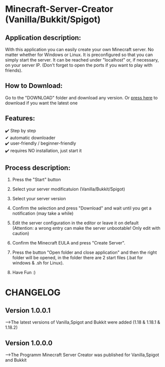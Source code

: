 ﻿<h1>Minecraft-Server-Creator (Vanilla/Bukkit/Spigot)</h1>


## Application description:

With this application you can easily create your own Minecraft server. 
No matter whether for Windows or Linux. It is preconfigured so that you can simply start the server. 
It can be reached under "localhost" or, if necessary, on your server IP. 
(Don't forget to open the ports if you want to play with friends). 


## How to Download:

Go to the "DOWNLOAD" folder and download any version. Or [press here](https://github.com/Schecher1/Minecraft-Server-Creator/raw/master/DOWNLOAD/Latest%20Version.zip) to download if you want the latest one


## Features:

✔️ Step by step								<br />
✔ automatic downloader						<br />
✔️ user-friendly / beginner-friendly		<br />
✔️ requires NO installation, just start it	<br />


## Process description:

1. Press the "Start" button

2. Select your server modificatuion (Vanilla/Bukkit/Spigot)

3. Select your server version

4. Confirm the selection and press "Download" and wait until you get a notification (may take a while)

5. Edit the server configuration in the editor or leave it on default (Attention: a wrong entry can make the server unbootable! Only edit with caution)

6. Confirm the Minecraft EULA and press "Create Server".

7. Press the button "Open folder and close application" and then the right folder will be opened, in the folder there are 2 start files (.bat for windows & .sh for Linux).

8. Have Fun :)


<h1>CHANGELOG</h1>

## Version 1.0.0.1
-->The latest versions of Vanilla,Spigot and Bukkit were added (1.18 & 1.18.1 & 1.18.2)<br/>

## Version 1.0.0.0
-->The Programm Minecraft Server Creator was published for Vanilla,Spigot and Bukkit<br/>
